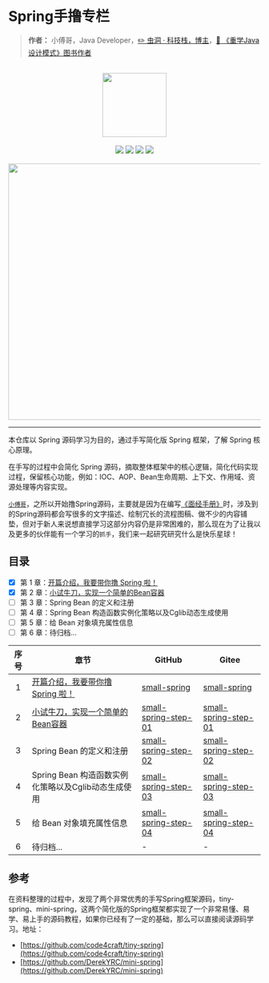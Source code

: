 # Spring手撸专栏

> **作者：** 小傅哥，Java Developer，[:pencil2: 虫洞 · 科技栈，博主](https://bugstack.cn)，[:blue_book: 《重学Java设计模式》图书作者](https://u.jd.com/qPnzanP)

<br/>
<div align="center">
    <a href="https://bugstack.cn" style="text-decoration:none"><img src="https://bugstack.cn/assets/images/icon.svg" width="128px"></a>
</div>
<br/>  

<div align="center">
<a href="https://github.com/fuzhengwei/CodeGuide"><img src="https://badgen.net/github/stars/fuzhengwei/CodeGuide?icon=github&color=4ab8a1"></a>
<a href="https://github.com/fuzhengwei/CodeGuide"><img src="https://badgen.net/github/forks/fuzhengwei/CodeGuide?icon=github&color=4ab8a1"></a>
<a href="https://bugstack.cn" target="_blank"><img src="https://bugstack.cn/assets/images/onlinebook.svg"></a>
<a href="https://bugstack.cn/assets/images/qrcode.png?x-oss-process=style/may"><img src="https://itedus.cn/_media/wxbugstack.svg"></a>
</div>

<br/>
<div align="center">
    <a href="https://bugstack.cn" style="text-decoration:none"><img src="https://github.com/fuzhengwei/small-spring/blob/main/docs/_media/pdf.png?raw=true" width="512px"></a>
</div>

---

本仓库以 Spring 源码学习为目的，通过手写简化版 Spring 框架，了解 Spring 核心原理。

在手写的过程中会简化 Spring 源码，摘取整体框架中的核心逻辑，简化代码实现过程，保留核心功能，例如：IOC、AOP、Bean生命周期、上下文、作用域、资源处理等内容实现。

[`小傅哥`](https://bugstack.cn/)，之所以开始撸Spring源码，主要就是因为在编写[《面经手册》](https://bugstack.cn/itstack/interview.html)时，涉及到的Spring源码都会写很多的文字描述、绘制冗长的流程图稿、做不少的内容铺垫，但对于新人来说想直接学习这部分内容仍是非常困难的，那么现在为了让我以及更多的伙伴能有一个学习的`抓手`，我们来一起研究研究什么是快乐星球！

## 目录

- [x] 第 1 章：[开篇介绍，我要带你撸 Spring 啦！](https://bugstack.cn/spring/2021/05/16/%E7%AC%AC1%E7%AB%A0-%E5%BC%80%E7%AF%87%E4%BB%8B%E7%BB%8D-%E6%89%8B%E5%86%99Spring%E8%83%BD%E7%BB%99%E4%BD%A0%E5%B8%A6%E6%9D%A5%E4%BB%80%E4%B9%88.html)
- [x] 第 2 章：[小试牛刀，实现一个简单的Bean容器](https://bugstack.cn/spring/2021/05/20/%E7%AC%AC2%E7%AB%A0-%E5%B0%8F%E8%AF%95%E7%89%9B%E5%88%80-%E5%AE%9E%E7%8E%B0%E4%B8%80%E4%B8%AA%E7%AE%80%E5%8D%95%E7%9A%84Bean%E5%AE%B9%E5%99%A8.html)
- [ ] 第 3 章：Spring Bean 的定义和注册
- [ ] 第 4 章：Spring Bean 构造函数实例化策略以及Cglib动态生成使用
- [ ] 第 5 章：给 Bean 对象填充属性信息
- [ ] 第 6 章：待归档...

| 序号 | 章节                                     | GitHub                                                       | Gitee                                                        |
| :--: | --------------------------------------------- | ------------------------------------------------------------ | ------------------------------------------------------------ |
|  1   | [开篇介绍，我要带你撸 Spring 啦！](https://bugstack.cn/spring/2021/05/16/%E7%AC%AC1%E7%AB%A0-%E5%BC%80%E7%AF%87%E4%BB%8B%E7%BB%8D-%E6%89%8B%E5%86%99Spring%E8%83%BD%E7%BB%99%E4%BD%A0%E5%B8%A6%E6%9D%A5%E4%BB%80%E4%B9%88.html) | [small-spring](https://github.com/fuzhengwei/small-spring) | [small-spring](https://gitee.com/fustack/small-spring) |
|  2   | [小试牛刀，实现一个简单的Bean容器](https://bugstack.cn/spring/2021/05/20/%E7%AC%AC2%E7%AB%A0-%E5%B0%8F%E8%AF%95%E7%89%9B%E5%88%80-%E5%AE%9E%E7%8E%B0%E4%B8%80%E4%B8%AA%E7%AE%80%E5%8D%95%E7%9A%84Bean%E5%AE%B9%E5%99%A8.html)    | [small-spring-step-01](https://github.com/small-spring/small-spring-step-01) | [small-spring-step-01](https://gitee.com/small-spring/small-spring-step-01) |
|  3   | Spring Bean 的定义和注册 | [small-spring-step-02](https://github.com/small-spring/small-spring-step-02) | [small-spring-step-02](https://gitee.com/small-spring/small-spring-step-02) |
|  4   | Spring Bean 构造函数实例化策略以及Cglib动态生成使用 | [small-spring-step-03](https://github.com/small-spring/small-spring-step-03) | [small-spring-step-03](https://gitee.com/small-spring/small-spring-step-03) |
|  5   | 给 Bean 对象填充属性信息          | [small-spring-step-04](https://github.com/small-spring/small-spring-step-04) | [small-spring-step-04](https://gitee.com/small-spring/small-spring-step-04) |
|  6   | 待归档...                     | - | - |


## 参考

在资料整理的过程中，发现了两个非常优秀的手写Spring框架源码，tiny-spring、mini-spring，这两个简化版的Spring框架都实现了一个非常易懂、易学、易上手的源码教程，如果你已经有了一定的基础，那么可以直接阅读源码学习。地址：

- [https://github.com/code4craft/tiny-spring](https://github.com/code4craft/tiny-spring)
- [https://github.com/DerekYRC/mini-spring](https://github.com/DerekYRC/mini-spring)
